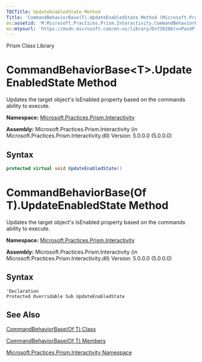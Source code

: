 ```yaml
---
TOCTitle: UpdateEnabledState Method
Title: 'CommandBehaviorBase(T).UpdateEnabledState Method (Microsoft.Practices.Prism.Interactivity)'
ms:assetid: 'M:Microsoft.Practices.Prism.Interactivity.CommandBehaviorBase\`1.UpdateEnabledState'
ms:mtpsurl: 'https://msdn.microsoft.com/en-us/library/Dn736286(v=PandP.50)'
---
```


Prism Class Library

# CommandBehaviorBase&lt;T&gt;.UpdateEnabledState Method

Updates the target object's IsEnabled property based on the commands ability to execute.

**Namespace:** [Microsoft.Practices.Prism.Interactivity](https://msdn.microsoft.com/en-us/library/microsoft.practices.prism.interactivity(v=pandp.50))

**Assembly:** Microsoft.Practices.Prism.Interactivity (in Microsoft.Practices.Prism.Interactivity.dll) Version: 5.0.0.0 (5.0.0.0)

## Syntax
```C#
protected virtual void UpdateEnabledState()
```

# CommandBehaviorBase(Of T).UpdateEnabledState Method

Updates the target object's IsEnabled property based on the commands ability to execute.

**Namespace:** [Microsoft.Practices.Prism.Interactivity](https://msdn.microsoft.com/en-us/library/microsoft.practices.prism.interactivity(v=pandp.50))

**Assembly:** Microsoft.Practices.Prism.Interactivity (in Microsoft.Practices.Prism.Interactivity.dll) Version: 5.0.0.0 (5.0.0.0)

## Syntax
```VB
'Declaration
Protected Overridable Sub UpdateEnabledState
```

## See Also

[CommandBehaviorBase(Of T) Class](https://msdn.microsoft.com/en-us/library/dn736144(v=pandp.50))

[CommandBehaviorBase(Of T) Members](https://msdn.microsoft.com/en-us/library/dn741423(v=pandp.50))

[Microsoft.Practices.Prism.Interactivity Namespace](https://msdn.microsoft.com/en-us/library/microsoft.practices.prism.interactivity(v=pandp.50))
